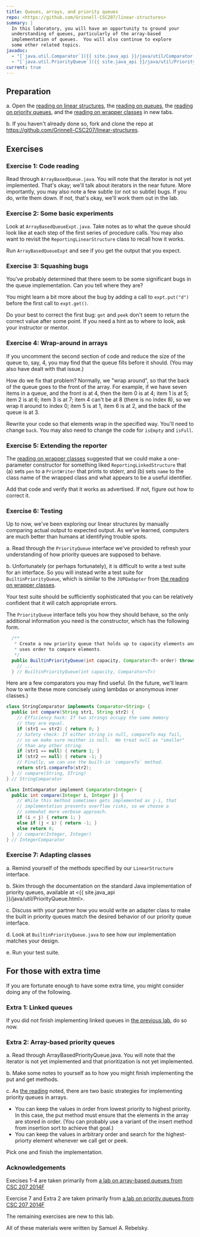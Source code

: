 ```yaml
---
title: Queues, arrays, and priority queues
repo: <https://github.com/Grinnell-CSC207/linear-structures>
summary: |
  In this laboratory, you will have an opportunity to ground your
  understanding of queues, particularly of the array-based
  implementation of queues.  You will also continue to explore
  some other related topics.
javadoc:
  - "[`java.util.Comparator`]({{ site.java_api }}/java/util/Comparator.html)"
  - "[`java.util.PriorityQueue`]({{ site.java_api }}/java/util/PriorityQueue.html)"
current: true
---
```


Preparation
-----------

a. Open the [reading on linear structures](../readings/linear-structures), the
[reading on queues](../readings/queues), the [reading on priority
queues](../readings/linear), and the [reading on wrapper
classes](../readings/wrapper) in new tabs.

b. If you haven't already done so, fork and clone the repo at <https://github.com/Grinnell-CSC207/linear-structures>.

<!--

  If you have forked and cloned that repository, pull changes from the upstream repository.

<pre>
$ git remote add upstream https://github.com/Grinnell-CSC207/linear
$ git pull upstream master
</pre>

-->

Exercises
---------

### Exercise 1: Code reading

Read through `ArrayBasedQueue.java`.  You will note that the iterator
is not yet implemented.  That's okay; we'll talk about iterators
in the near future.  More importantly, you may also note a few
subtle (or not so subtle) bugs.  If you do, write them down.  If
not, that's okay, we'll work them out in the lab.

### Exercise 2: Some basic experiments

Look at `ArrayBasedQueueExpt.java`.  Take notes as to what the queue
should look like at each step of the first series of procedure
calls.  You may also want to revisit the `ReportingLinearStructure`
class to recall how it works.

Run `ArrayBasedQueueExpt` and see if you get the output that you
expect.

### Exercise 3: Squashing bugs

You've probably determined that there seem to be some significant
bugs in the queue implementation.  Can you tell where they are?

You might learn a bit more about the bug by adding a call to
`expt.put("d")` before the first call to `expt.get()`.

Do your best to correct the first bug: `get` and `peek` don't seem
to return the correct value after some point.  If you need a hint
as to where to look, ask your instructor or mentor.

### Exercise 4: Wrap-around in arrays

If you uncomment the second section of code and reduce the size of
the queue to, say, 4, you may find that the queue fills before it
should.  (You may also have dealt with that issue.)

How do we fix that problem?  Normally, we "wrap around", so that
the back of the queue goes to the front of the array.  For example,
if we have seven items in a queue, and the front is at 4, then the
item 0 is at 4; item 1 is at 5; item 2 is at 6; item 3 is at 7;
item 4 can't be at 8 (there is no index 8), so we wrap it around
to index 0; item 5 is at 1, item 6 is at 2, and the back of the
queue is at 3.

Rewrite your code so that elements wrap in the specified way.  You'll
need to change `back`.  You may also need to change the code for
`isEmpty` and `isFull`.

### Exercise 5: Extending the reporter

The [reading on wrapper classes](../readings/wrappers) suggested that
we could make a one-parameter constructor for something liked
`ReportingLinkedStructure` that (a) sets `pen` to a `PrintWriter`
that prints to stderr, and (b) sets `name` to the class name of
the wrapped class and what appears to be a useful identifier.

Add that code and verify that it works as advertised.  If not, figure
out how to correct it.

### Exercise 6: Testing

Up to now, we've been exploring our linear structures by manually
comparing actual output to expected output.  As we've learned,
computers are much better than humans at identifying trouble spots.

a. Read through the `PriorityQueue` interface we've provided
to refresh your understanding of how priority queues are supposed
to behave.

b. Unfortunately (or perhaps fortunately), it is difficult to write
a test suite for an interface.  So you will instead write a test suite
for `BuiltinPriorityQueue`, which is similar to the `JUPQadapter`
from [the reading on wrapper classes](../readings/wrappers).  

Your test suite should be sufficiently sophisticated that you can
be relatively confident that it will catch appropriate errors.

The `PriorityQueue` interface tells you how they should behave, so
the only additional information you need is the constructor, which
has the following form.

```java
  /**
   * Create a new priority queue that holds up to capacity elements and 
   * uses order to compare elements.
   */
  public BuiltinPriorityQueue(int capacity, Comparator<T> order) throws Exception {
    // ...
  } // BuiltinPriorityQueue(int capacity, Comparator<T>)
```

Here are a few comparators you may find useful.  (In the future,
we'll learn how to write these more concisely using lambdas or
anonymous inner classes.)

```java
class StringComparator implements Comparator<String> {
  public int compare(String str1, String str2) {
    // Efficiency hack: If two strings occupy the same memory
    // they are equal.
    if (str1 == str2) { return 0; }
    // Safety check: If either string is null, compareTo may fail,
    // so we make sure neither is null.  We treat null as "smaller"
    // than any other string.
    if (str1 == null) { return 1; }
    if (str2 == null) { return -1; }
    // Finally, we can use the built-in `compareTo` method.
    return str1.compareTo(str2);
  } // compare(String, STring)
} // StringComparator

class IntComparator implement Comparator<Integer> {
  public int compare(Integer i, Integer j) {
    // While this method sometimes gets implemented as j-i, that
    // implementation presents overflow risks, so we choose a
    // somewhat more verbose approach.
    if (i < j) { return 1; }
    else if (j < i) { return -1; }
    else return 0;
  } // compare(Integer, Integer)
} // IntegerComparator
```

### Exercise 7: Adapting classes

a. Remind yourself of the methods specified by our `LinearStructure`
interface.

b. Skim through the documentation on the standard Java implementation of priority queues, available at <{{ site.java_api }}/java/util/PriorityQueue.html>.

c. Discuss with your partner how you would write an adapter class to make the built in priority queues match the desired behavior of our priority queue interface.

d. Look at `BuiltinPriorityQueue.java` to see how our implementation matches your design. 

e. Run your test suite.

For those with extra time
-------------------------

If you are fortunate enough to have some extra time, you might 
consider doing any of the following.

### Extra 1: Linked queues

If you did not finish implementing linked queues in [the previous
lab](../labs/linear-structures), do so now.

### Extra 2: Array-based priority queues

a. Read through ArrayBasedPriorityQueue.java. You will note that
the iterator is not yet implemented and that prioritization is not
yet implemented.

b. Make some notes to yourself as to how you might finish implementing
the put and get methods.

c. As [the reading](../readings/priority-queues) noted, there are
two basic strategies for implementing priority queues in arrays.

* You can keep the values in order from lowest priority to highest
  priority. In this case, the put method must ensure that the elements
  in the array are stored in order. (You can probably use a variant
  of the insert method from insertion sort to achieve that goal.) 
* You can keep the values in arbitrary order and search for the
  highest-priorty element whenever we call get or peek.

Pick one and finish the implementation.

### Acknowledgements

Execises 1-4 are taken primarily from [a lab on array-based queues from 
CSC 207 2014F](https://www.cs.grinnell.edu/~rebelsky/Courses/CSC207/2014F/labs/array-based-queues)

Exercise 7 and Extra 2 are taken primarily from [a lab on priority
queues from CSC 207
2014F](https://www.cs.grinnell.edu/~rebelsky/Courses/CSC207/2014F/labs/priority-queues)

The remaining exercises are new to this lab.

All of these materials were written by Samuel A. Rebelsky.
